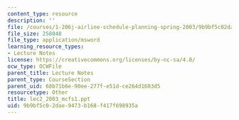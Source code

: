 ```yaml
---
content_type: resource
description: ''
file: /courses/1-206j-airline-schedule-planning-spring-2003/9b9bf5c02dae9473b168f417f698935a_lec2_2003_mcfs1.ppt
file_size: 258048
file_type: application/msword
learning_resource_types:
- Lecture Notes
license: https://creativecommons.org/licenses/by-nc-sa/4.0/
ocw_type: OCWFile
parent_title: Lecture Notes
parent_type: CourseSection
parent_uid: 68b71b6e-90ee-277f-e51d-ce264d1603d5
resourcetype: Other
title: lec2_2003_mcfs1.ppt
uid: 9b9bf5c0-2dae-9473-b168-f417f698935a
---
```

